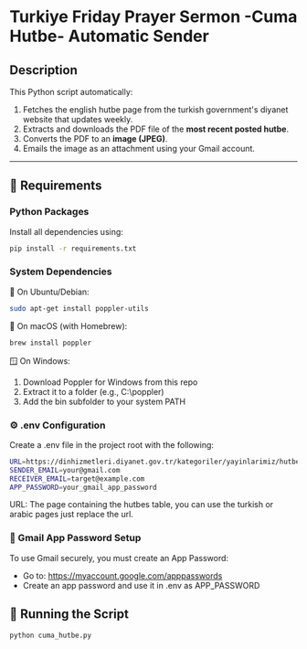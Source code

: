 # Turkiye Friday Prayer Sermon -Cuma Hutbe- Automatic Sender

## Description

This Python script automatically:

1. Fetches the english hutbe page from the turkish government's diyanet website that updates weekly.
2. Extracts and downloads the PDF file of the **most recent posted hutbe**.
3. Converts the PDF to an **image (JPEG)**.
4. Emails the image as an attachment using your Gmail account.

---

## 🚀 Requirements

### Python Packages

Install all dependencies using:
```bash
pip install -r requirements.txt
```

### System Dependencies

🔧 On Ubuntu/Debian:
```bash
sudo apt-get install poppler-utils
```

🧰 On macOS (with Homebrew):
```bash
brew install poppler
```

🪟 On Windows:
1. Download Poppler for Windows from this repo
2. Extract it to a folder (e.g., C:\poppler)
3. Add the bin subfolder to your system PATH

### ⚙️ .env Configuration

Create a .env file in the project root with the following:

```bash
URL=https://dinhizmetleri.diyanet.gov.tr/kategoriler/yayinlarimiz/hutbeler/english-(ingilizce)
SENDER_EMAIL=your@gmail.com
RECEIVER_EMAIL=target@example.com
APP_PASSWORD=your_gmail_app_password
```

URL: The page containing the hutbes table, you can use the turkish or arabic pages just replace the url.


### 📧 Gmail App Password Setup

To use Gmail securely, you must create an App Password:

- Go to: https://myaccount.google.com/apppasswords
- Create an app password and use it in .env as APP_PASSWORD

## 🏁 Running the Script
```bash
python cuma_hutbe.py
```
